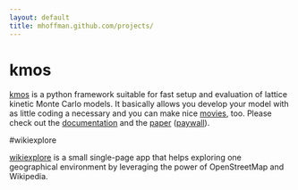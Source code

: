 ```yaml
---
layout: default
title: mhoffman.github.com/projects/
---
```


# kmos

[kmos](https://github.com/mhoffman/kmos) is a python framework suitable for fast setup and evaluation of lattice kinetic Monte  Carlo models. It basically allows you develop your model with as little coding a necessary and you can make nice [movies](https://www.youtube.com/watch?v=J8-Ion2I3eA), too. Please check out the [documentation](http://kmos.readthedocs.org/en/latest/) and the [paper](http://arxiv.org/pdf/1401.5278.pdf) ([paywall](http://www.sciencedirect.com/science/article/pii/S001046551400126X)).

#wikiexplore

[wikiexplore](http://wikiexplore.herokuapp.com/) is a small single-page app that helps exploring one geographical environment by leveraging the power of OpenStreetMap and Wikipedia.
